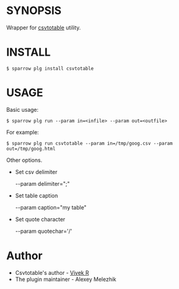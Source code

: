 # SYNOPSIS

Wrapper for [csvtotable](https://github.com/vividvilla/csvtotable) utility.


# INSTALL

    $ sparrow plg install csvtotable

# USAGE

Basic usage:

    $ sparrow plg run --param in=<infile> --param out=<outfile>

For example:

    $ sparrow plg run csvtotable --param in=/tmp/goog.csv --param out=/tmp/goog.html


Other options.

- Set csv delimiter

    --param delimiter=";"

- Set table caption

    --param caption="my table"

- Set quote character

    --param quotechar='/'

# Author

- Csvtotable's author - [Vivek R](https://github.com/vividvilla)
- The plugin maintainer - Alexey Melezhik
